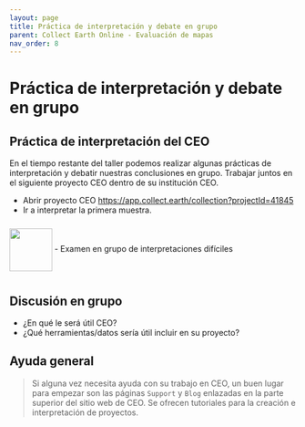 ```yaml
---
layout: page
title: Práctica de interpretación y debate en grupo
parent: Collect Earth Online - Evaluación de mapas
nav_order: 8
---
```


# Práctica de interpretación y debate en grupo

## Práctica de interpretación del CEO

En el tiempo restante del taller podemos realizar algunas prácticas de interpretación y debatir nuestras conclusiones en grupo. Trabajar juntos en el siguiente proyecto CEO dentro de su institución CEO.
- Abrir proyecto CEO https://app.collect.earth/collection?projectId=41845 
- Ir a interpretar la primera muestra.
<img align="center" src="../images/ceo/8A_Pro_historicalicon.png" vspace="10" width="75"> 
- Examen en grupo de interpretaciones difíciles

## Discusión en grupo

- ¿En qué le será útil CEO?
- ¿Qué herramientas/datos sería útil incluir en su proyecto?

## Ayuda general

>Si alguna vez necesita ayuda con su trabajo en CEO, un buen lugar para empezar son las páginas `Support` y `Blog` enlazadas en la parte superior del sitio web de CEO. Se ofrecen tutoriales para la creación e interpretación de proyectos.
